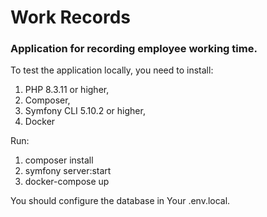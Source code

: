 # Work Records

### Application for recording employee working time.

To test the application locally, you need to install:

1. PHP 8.3.11 or higher, 
2. Composer, 
3. Symfony CLI 5.10.2 or higher, 
4. Docker

Run:
1. composer install
2. symfony server:start
3. docker-compose up

You should configure the database in Your .env.local.
